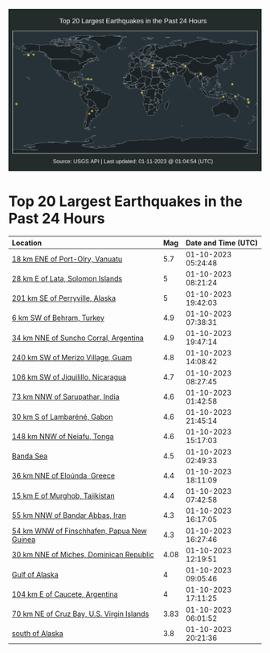 ![Map](./map.png)

# Top 20 Largest Earthquakes in the Past 24 Hours

| Location | Mag | Date and Time (UTC) |
|:---|:---|:---|
| [18 km ENE of Port-Olry, Vanuatu](https://earthquake.usgs.gov/earthquakes/eventpage/us7000j3cb) | 5.7 | 01-10-2023 05:24:48 |
| [28 km E of Lata, Solomon Islands](https://earthquake.usgs.gov/earthquakes/eventpage/us7000j3d1) | 5 | 01-10-2023 08:21:24 |
| [201 km SE of Perryville, Alaska](https://earthquake.usgs.gov/earthquakes/eventpage/ak023guxpjr) | 5 | 01-10-2023 19:42:03 |
| [6 km SW of Behram, Turkey](https://earthquake.usgs.gov/earthquakes/eventpage/us7000j3cr) | 4.9 | 01-10-2023 07:38:31 |
| [34 km NNE of Suncho Corral, Argentina](https://earthquake.usgs.gov/earthquakes/eventpage/us7000j3gz) | 4.9 | 01-10-2023 19:47:14 |
| [240 km SW of Merizo Village, Guam](https://earthquake.usgs.gov/earthquakes/eventpage/us7000j3ec) | 4.8 | 01-10-2023 14:08:42 |
| [106 km SW of Jiquilillo, Nicaragua](https://earthquake.usgs.gov/earthquakes/eventpage/us7000j3d2) | 4.7 | 01-10-2023 08:27:45 |
| [73 km NNW of Sarupathar, India](https://earthquake.usgs.gov/earthquakes/eventpage/us7000j3bs) | 4.6 | 01-10-2023 01:42:58 |
| [30 km S of Lambaréné, Gabon](https://earthquake.usgs.gov/earthquakes/eventpage/us7000j3i2) | 4.6 | 01-10-2023 21:45:14 |
| [148 km NNW of Neiafu, Tonga](https://earthquake.usgs.gov/earthquakes/eventpage/us7000j3ej) | 4.6 | 01-10-2023 15:17:03 |
| [Banda Sea](https://earthquake.usgs.gov/earthquakes/eventpage/us7000j3bv) | 4.5 | 01-10-2023 02:49:33 |
| [36 km NNE of Eloúnda, Greece](https://earthquake.usgs.gov/earthquakes/eventpage/us7000j3gn) | 4.4 | 01-10-2023 18:11:09 |
| [15 km E of Murghob, Tajikistan](https://earthquake.usgs.gov/earthquakes/eventpage/us7000j3cu) | 4.4 | 01-10-2023 07:42:58 |
| [55 km NNW of Bandar Abbas, Iran](https://earthquake.usgs.gov/earthquakes/eventpage/us7000j3et) | 4.3 | 01-10-2023 16:17:05 |
| [54 km WNW of Finschhafen, Papua New Guinea](https://earthquake.usgs.gov/earthquakes/eventpage/us7000j3ex) | 4.3 | 01-10-2023 16:27:46 |
| [30 km NNE of Miches, Dominican Republic](https://earthquake.usgs.gov/earthquakes/eventpage/pr2023010003) | 4.08 | 01-10-2023 12:19:51 |
| [Gulf of Alaska](https://earthquake.usgs.gov/earthquakes/eventpage/us7000j3d3) | 4 | 01-10-2023 09:05:46 |
| [104 km E of Caucete, Argentina](https://earthquake.usgs.gov/earthquakes/eventpage/us7000j3ga) | 4 | 01-10-2023 17:11:25 |
| [70 km NE of Cruz Bay, U.S. Virgin Islands](https://earthquake.usgs.gov/earthquakes/eventpage/pr2023010001) | 3.83 | 01-10-2023 06:01:52 |
| [south of Alaska](https://earthquake.usgs.gov/earthquakes/eventpage/ak023gvepye) | 3.8 | 01-10-2023 20:21:36 |
